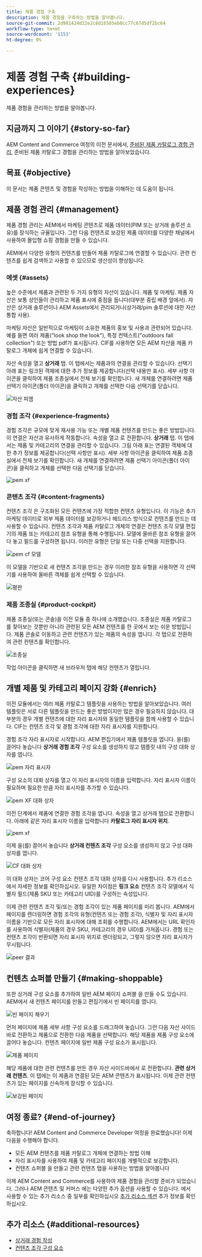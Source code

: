 ```yaml
---
title: 제품 경험 구축
description: 제품 경험을 구축하는 방법을 알아봅니다.
source-git-commit: 2d981424d22e2c8d16505eb0cc77c67d5df2bc64
workflow-type: tm+mt
source-wordcount: '1153'
ht-degree: 0%

---
```


# 제품 경험 구축 {#building-experiences}

제품 경험을 관리하는 방법을 알아봅니다.

## 지금까지 그 이야기 {#story-so-far}

AEM Content and Commerce 여정의 이전 문서에서, [준비된 제품 카탈로그 경험 관리](staged-catalog.md), 준비된 제품 카탈로그 경험을 관리하는 방법을 알아보았습니다.

## 목표 {#objective}

이 문서는 제품 콘텐츠 및 경험을 작성하는 방법을 이해하는 데 도움이 됩니다.

## 제품 경험 관리 {#management}

제품 경험 관리는 AEM에서 마케팅 콘텐츠로 제품 데이터(PIM 또는 상거래 솔루션 소유)를 장식하는 규율입니다. 그런 다음 컨텐츠로 보강된 제품 데이터를 다양한 채널에서 사용하여 몰입형 쇼핑 경험을 만들 수 있습니다.

AEM에서 다양한 유형의 컨텐츠를 만들어 제품 카탈로그에 연결할 수 있습니다. 관련 컨텐츠를 쉽게 검색하고 사용할 수 있으므로 생산성이 향상됩니다.

### 에셋 {#assets}

높은 수준에서 제품과 관련된 두 가지 유형의 자산이 있습니다. 제품 및 마케팅. 제품 자산은 보통 상인들이 관리하고 제품 표시에 중점을 둡니다(대부분 중립 배경 앞에서). 자산은 상거래 솔루션이나 AEM Assets에서 관리되거나(상거래/pim 솔루션에 대한 자산 통합 사용).

마케팅 자산은 일반적으로 마케팅이 소유한 제품의 홍보 및 사용과 관련되어 있습니다. 예를 들면 여러 제품(&quot;look shop the look&quot;), 특정 컨텍스트(&quot;outdoors fall collection&quot;) 또는 방법 pdf가 표시됩니다. CIF를 사용하면 모든 AEM 자산을 제품 카탈로그 개체에 쉽게 연결할 수 있습니다.

자산 속성을 열고 **상거래** 탭. 이 탭에서는 제품과의 연결을 관리할 수 있습니다. 선택기 아래 표는 링크된 객체에 대한 추가 정보를 제공합니다(선택 내용만 표시). 세부 사항 아이콘을 클릭하여 제품 조종실에서 전체 보기를 확인합니다. 새 개체를 연결하려면 제품 선택기 아이콘(폴더 아이콘)을 클릭하고 개체를 선택한 다음 선택기를 닫습니다.

![자산 피엠](assets/pem-assets.png)

### 경험 조각 {#experience-fragments}

경험 조각은 규모에 맞게 재사용 가능 또는 개별 제품 컨텐츠를 만드는 좋은 방법입니다. 이 연결은 자산과 유사하게 작동합니다. 속성을 열고 로 전환합니다. **상거래** 탭. 이 탭에서는 제품 및 카테고리의 연결을 관리할 수 있습니다. 그림 아래 표는 연결된 객체에 대한 추가 정보를 제공합니다(선택 사항만 표시). 세부 사항 아이콘을 클릭하여 제품 조종실에서 전체 보기를 확인합니다. 새 개체를 연결하려면 제품 선택기 아이콘(폴더 아이콘)을 클릭하고 개체를 선택한 다음 선택기를 닫습니다.

![pem xf](assets/pem-xf.png)

### 콘텐츠 조각 {#content-fragments}

컨텐츠 조각 은 구조화된 모든 컨텐츠에 가장 적합한 컨텐츠 유형입니다. 이 기능은 추가 마케팅 데이터로 외부 제품 데이터를 보강하거나 헤드리스 방식으로 컨텐츠를 만드는 데 사용할 수 있습니다. 컨텐츠 조각과 제품 카탈로그 개체의 연결은 컨텐츠 조각 모델 편집기의 제품 또는 카테고리 참조 유형을 통해 수행됩니다. 모델에 올바른 참조 유형을 끌어다 놓고 필드를 구성하면 됩니다. 이러한 유형은 단일 또는 다중 선택을 지원합니다.

![pem cf 모델](assets/pem-cf-model.png)

이 모델을 기반으로 새 컨텐츠 조각을 만드는 경우 이러한 참조 유형을 사용하면 각 선택기를 사용하여 올바른 객체를 쉽게 선택할 수 있습니다.

![평판](assets/pem-cf.png)

### 제품 조종실 {#product-cockpit}

제품 조종실(또는 콘솔)을 이전 모듈 중 하나에 소개했습니다. 조종실은 제품 카탈로그를 찾아보는 것뿐만 아니라 관련된 모든 AEM 컨텐츠를 한 곳에서 보는 쉬운 방법입니다. 제품 콘솔로 이동하고 관련 컨텐츠가 있는 제품의 속성을 엽니다. 각 탭으로 전환하여 관련 컨텐츠를 확인합니다.

![조종실](assets/pem-cockpit.png)

작업 아이콘을 클릭하면 새 브라우저 탭에 해당 컨텐츠가 열립니다.

## 개별 제품 및 카테고리 페이지 강화 {#enrich}

이전 모듈에서는 여러 제품 카탈로그 템플릿을 사용하는 방법을 알아보았습니다. 여러 템플릿은 서로 다른 템플릿을 만드는 좋은 방법이지만 많은 경우 필요하지 않습니다. 대부분의 경우 개별 컨텐츠에 대한 자리 표시자와 동일한 템플릿을 함께 사용할 수 있습니다. CIF는 컨텐츠 조각 및 경험 조각에 대한 자리 표시자를 지원합니다.

경험 조각 자리 표시자로 시작합니다. AEM 편집기에서 제품 템플릿을 엽니다. 을(를) 끌어다 놓습니다 **상거래 경험 조각** 구성 요소를 생성하지 않고 템플릿 내의 구성 대화 상자를 엽니다.

![pem 자리 표시자](assets/pem-placeholder.png)

구성 요소의 대화 상자를 열고 이 자리 표시자의 이름을 입력합니다. 자리 표시자 이름이 필요하며 필요한 만큼 자리 표시자를 추가할 수 있습니다.

![pem XF 대화 상자](assets/pem-dialog-xf.png)

이전 단계에서 제품에 연결한 경험 조각을 엽니다. 속성을 열고 상거래 탭으로 전환합니다. 아래에 같은 자리 표시자 이름을 입력합니다 **카탈로그 자리 표시자 위치**.

![pem xf](assets/pem-xf.png)

이제 을(를) 끌어서 놓습니다 **상거래 컨텐츠 조각** 구성 요소를 생성하지 않고 구성 대화 상자를 엽니다.

![CF 대화 상자](assets/pem-dialog-cf.png)

이 대화 상자는 코어 구성 요소 컨텐츠 조각 대화 상자를 다시 사용합니다. 추가 리소스에서 자세한 정보를 확인하십시오. 유일한 차이점은 **링크 요소** 컨텐츠 조각 모델에서 식별자 필드(제품 SKU 또는 카테고리 UID)를 구성하는 속성입니다.

이제 관련 컨텐츠 조각 및/또는 경험 조각이 있는 제품 페이지를 미리 봅니다. AEM에서 페이지를 렌더링하면 경험 조각의 유형(컨텐츠 또는 경험 조각), 식별자 및 자리 표시자 이름을 기반으로 모든 자리 표시자에 대해 조회를 수행합니다. AEM에서는 URL 확인자를 사용하여 식별자(제품의 경우 SKU, 카테고리의 경우 UID)를 가져옵니다. 경험 또는 컨텐츠 조각이 반환되면 자리 표시자 위치로 렌더링되고, 그렇지 않으면 자리 표시자가 무시됩니다.

![peer 결과](assets/pem-result.png)

## 컨텐츠 쇼퍼블 만들기 {#making-shoppable}

또한 상거래 구성 요소를 추가하여 일반 AEM 페이지 쇼퍼블 을 만들 수도 있습니다. AEM에서 새 컨텐츠 페이지를 만들고 편집기에서 빈 페이지를 엽니다.

![빈 페이지 채우기](assets/pem-page-empty.png)

먼저 페이지에 제품 세부 사항 구성 요소를 드래그하여 놓습니다. 그런 다음 자산 사이드바로 전환하고 제품으로 전환한 다음 제품을 선택합니다. 해당 제품을 제품 구성 요소에 끌어다 놓습니다. 컨텐츠 페이지에 일반 제품 구성 요소가 표시됩니다.

![제품 페이지](assets/pem-page-product.png)

해당 제품에 대한 관련 컨텐츠를 만든 경우 자산 사이드바에서 로 전환합니다. **관련 상거래 컨텐츠**. 이 탭에는 이 제품과 연결된 모든 AEM 콘텐츠가 표시됩니다. 이제 관련 컨텐츠가 있는 페이지를 신속하게 장식할 수 있습니다.

![보강된 페이지](assets/pem-page-enriched.png)

## 여정 종료? {#end-of-journey}

축하합니다! AEM Content and Commerce Developer 여정을 완료했습니다! 이제 다음을 수행해야 합니다.

* 모든 AEM 컨텐츠를 제품 카탈로그 개체에 연결하는 방법 이해
* 자리 표시자를 사용하여 제품 및 카테고리 페이지를 개별적으로 보강합니다.
* 컨텐츠 쇼퍼블 을 만들고 관련 컨텐츠 탭을 사용하는 방법을 알아봅니다

이제 AEM Content and Commerce를 사용하여 제품 경험을 관리할 준비가 되었습니다. 그러나 AEM 콘텐츠 및 커머스 에는 다양한 추가 옵션을 사용할 수 있습니다. 에서 사용할 수 있는 추가 리소스 중 일부를 확인하십시오 [추가 리소스 섹션](#additional-resources) 추가 정보를 확인하십시오.

## 추가 리소스 {#additional-resources}

* [상거래 경험 작성](/help/commerce-cloud/authoring/authoring-commerce-experiences.md)
* [컨텐츠 조각 구성 요소](https://experienceleague.adobe.com/docs/experience-manager-core-components/using/components/content-fragment-component.html?lang=en)
